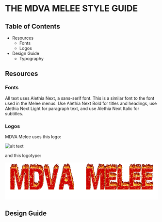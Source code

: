 # THE MDVA MELEE STYLE GUIDE
## Table of Contents
- Resources
    - Fonts
    - Logos
- Design Guide
    - Typography
## Resources
### Fonts
All text uses Alethia Next, a sans-serif font. This is a similar font to the font used in the Melee menus. Use Alethia Next Bold for titles and headings, use Alethia Next Light for paragraph text, and use Alethia Next Italic for subtitles.

### Logos
MDVA Melee uses this logo:

![alt text](favicon.ico "Logo")

and this logotype:

![alt text](images\logo_fire.gif "Logotype")

## Design Guide